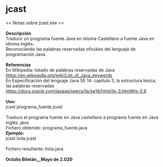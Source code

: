 # jcast
<< Notas sobre jcast.exe >><br>
<br>
<b>Descripción</b><br>
Traducir un programa fuente Java en idioma Castellano a fuente Java en idioma Inglés.<br>
Reconociendo las palabras reservadas oficiales del lenguaje de programación Java.<br>
<br>
<b>Referencias</b><br>
En Wikipedia: listado de palabras reservadas de Java<br>
              https://en.wikipedia.org/wiki/List_of_Java_keywords<br>
En Especificación del lenguaje Java SE 14: capítulo 3, la estructura léxica, las palabras reservadas<br>
              https://docs.oracle.com/javase/specs/jls/se14/html/jls-3.html#jls-3.9<br>
<br>
<b>Uso:</b><br>
        jcast programa_fuente.jcast<br>
<br>
Traduce el programa fuente en Java castellano a programa fuente en Java inglés .java<br>
Fichero obtenido: programa_fuente.java<br>
<b>Ejemplo:</b><br>
        jcast hola.jcast<br>
<br>
Fichero resultante: hola.java<br>
<br>
__Octulio Biletán__Mayo de 2.020__<br>

